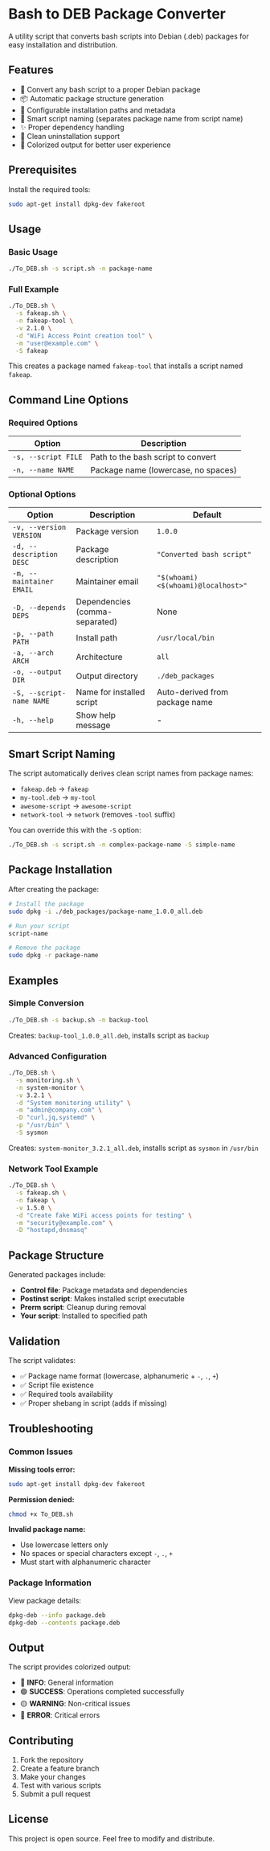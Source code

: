 # Bash to DEB Package Converter

A utility script that converts bash scripts into Debian (.deb) packages for easy installation and distribution.

## Features

- 🚀 Convert any bash script to a proper Debian package
- 📦 Automatic package structure generation
- 🔧 Configurable installation paths and metadata
- 🎯 Smart script naming (separates package name from script name)
- ✨ Proper dependency handling
- 🧹 Clean uninstallation support
- 🎨 Colorized output for better user experience

## Prerequisites

Install the required tools:

```bash
sudo apt-get install dpkg-dev fakeroot
```

## Usage

### Basic Usage

```bash
./To_DEB.sh -s script.sh -n package-name
```

### Full Example

```bash
./To_DEB.sh \
  -s fakeap.sh \
  -n fakeap-tool \
  -v 2.1.0 \
  -d "WiFi Access Point creation tool" \
  -m "user@example.com" \
  -S fakeap
```

This creates a package named `fakeap-tool` that installs a script named `fakeap`.

## Command Line Options

### Required Options

| Option | Description |
|--------|-------------|
| `-s, --script FILE` | Path to the bash script to convert |
| `-n, --name NAME` | Package name (lowercase, no spaces) |

### Optional Options

| Option | Description | Default |
|--------|-------------|---------|
| `-v, --version VERSION` | Package version | `1.0.0` |
| `-d, --description DESC` | Package description | `"Converted bash script"` |
| `-m, --maintainer EMAIL` | Maintainer email | `"$(whoami) <$(whoami)@localhost>"` |
| `-D, --depends DEPS` | Dependencies (comma-separated) | None |
| `-p, --path PATH` | Install path | `/usr/local/bin` |
| `-a, --arch ARCH` | Architecture | `all` |
| `-o, --output DIR` | Output directory | `./deb_packages` |
| `-S, --script-name NAME` | Name for installed script | Auto-derived from package name |
| `-h, --help` | Show help message | - |

## Smart Script Naming

The script automatically derives clean script names from package names:

- `fakeap.deb` → `fakeap`
- `my-tool.deb` → `my-tool`
- `awesome-script` → `awesome-script`
- `network-tool` → `network` (removes `-tool` suffix)

You can override this with the `-S` option:

```bash
./To_DEB.sh -s script.sh -n complex-package-name -S simple-name
```

## Package Installation

After creating the package:

```bash
# Install the package
sudo dpkg -i ./deb_packages/package-name_1.0.0_all.deb

# Run your script
script-name

# Remove the package
sudo dpkg -r package-name
```

## Examples

### Simple Conversion

```bash
./To_DEB.sh -s backup.sh -n backup-tool
```

Creates: `backup-tool_1.0.0_all.deb`, installs script as `backup`

### Advanced Configuration

```bash
./To_DEB.sh \
  -s monitoring.sh \
  -n system-monitor \
  -v 3.2.1 \
  -d "System monitoring utility" \
  -m "admin@company.com" \
  -D "curl,jq,systemd" \
  -p "/usr/bin" \
  -S sysmon
```

Creates: `system-monitor_3.2.1_all.deb`, installs script as `sysmon` in `/usr/bin`

### Network Tool Example

```bash
./To_DEB.sh \
  -s fakeap.sh \
  -n fakeap \
  -v 1.5.0 \
  -d "Create fake WiFi access points for testing" \
  -m "security@example.com" \
  -D "hostapd,dnsmasq"
```

## Package Structure

Generated packages include:

- **Control file**: Package metadata and dependencies
- **Postinst script**: Makes installed script executable
- **Prerm script**: Cleanup during removal
- **Your script**: Installed to specified path

## Validation

The script validates:

- ✅ Package name format (lowercase, alphanumeric + `-`, `.`, `+`)
- ✅ Script file existence
- ✅ Required tools availability
- ✅ Proper shebang in script (adds if missing)

## Troubleshooting

### Common Issues

**Missing tools error:**
```bash
sudo apt-get install dpkg-dev fakeroot
```

**Permission denied:**
```bash
chmod +x To_DEB.sh
```

**Invalid package name:**
- Use lowercase letters only
- No spaces or special characters except `-`, `.`, `+`
- Must start with alphanumeric character

### Package Information

View package details:
```bash
dpkg-deb --info package.deb
dpkg-deb --contents package.deb
```

## Output

The script provides colorized output:

- 🔵 **INFO**: General information
- 🟢 **SUCCESS**: Operations completed successfully
- 🟡 **WARNING**: Non-critical issues
- 🔴 **ERROR**: Critical errors

## Contributing

1. Fork the repository
2. Create a feature branch
3. Make your changes
4. Test with various scripts
5. Submit a pull request

## License

This project is open source. Feel free to modify and distribute.